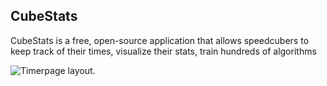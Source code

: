 
## CubeStats
CubeStats is a free, open-source application that allows speedcubers to keep track of their times, visualize their stats, train hundreds of algorithms

![Timerpage layout](https://media.discordapp.net/attachments/526848348095774721/1082409852900495380/Screenshot_2.png?width=982&height=646).
